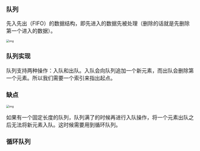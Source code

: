 <!--
 * @Author: your name
 * @Date: 2021-11-17 10:02:23
 * @LastEditTime: 2021-12-22 16:15:33
 * @LastEditors: your name
 * @Description: 打开koroFileHeader查看配置 进行设置: https://github.com/OBKoro1/koro1FileHeader/wiki/%E9%85%8D%E7%BD%AE
 * @FilePath: /stars-doc/docs/algorithm/queue.md
-->
### 队列

先入先出（FIFO）的数据结构，即先进入的数据先被处理（删除的话就是先删除第一个进入的数据）。

<img src="https://aliyun-lc-upload.oss-cn-hangzhou.aliyuncs.com/aliyun-lc-upload/uploads/2018/08/14/screen-shot-2018-05-03-at-151021.png" alt="img" style="zoom:50%;" />

### 队列实现

队列支持两种操作：入队和出队。入队会向队列追加一个新元素，而出队会删除第一个元素。所以我们需要一个索引来指出起点。

### 缺点

<img src="https://aliyun-lc-upload.oss-cn-hangzhou.aliyuncs.com/aliyun-lc-upload/uploads/2018/07/21/screen-shot-2018-07-21-at-153713.png" alt="img" style="zoom:50%;" />

如果有一个固定长度的队列，队列满了的时候再进行入队操作，将一个元素出队之后无法将新元素入队。这时候需要用到循环队列。

### 循环队列

